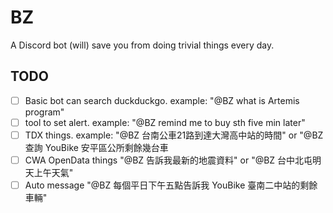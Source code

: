 # BZ
A Discord bot (will) save you from doing trivial things every day.
## TODO
- [ ] Basic bot can search duckduckgo. example: "@BZ what is Artemis program"
- [ ] tool to set alert. example: "@BZ remind me to buy sth five min later"
- [ ] TDX things. example: "@BZ 台南公車21路到達大灣高中站的時間" or "@BZ 查詢  YouBike 安平區公所剩餘幾台車
- [ ] CWA OpenData things "@BZ 告訴我最新的地震資料" or "@BZ 台中北屯明天上午天氣"
- [ ] Auto message "@BZ 每個平日下午五點告訴我 YouBike 臺南二中站的剩餘車輛"